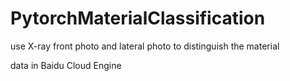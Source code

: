 # PytorchMaterialClassification
use X-ray front photo and lateral photo to  distinguish the material

data in Baidu Cloud Engine
